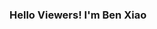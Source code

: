 ### Hello Viewers! I'm Ben Xiao

<!--
**SpecCRA/SpecCRA** is a ✨ _special_ ✨ repository because its `README.md` (this file) appears on your GitHub profile.

I'm a data scientist based in San Francisco. I love to learn new ML applications, engineer data visualizations, tell data stories, and build tools for my hobbies: NBA analytics and sim racing.

### Current Projects & Study
* AlgoExpert problems
* Master's Thesis: Building a simulation approach to assessing game tournament structures
* Svelte.js for simple web apps targeted for data visualization stories

### Social - Feel free to contact and connect with me!
* [LinkedIn](https://www.linkedin.com/in/benjaminyxiao/)
* [Twitter](https://twitter.com/SpecC)
